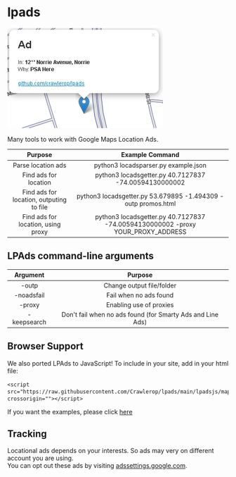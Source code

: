 # lpads
![title](https://raw.githubusercontent.com/crawlerop/lpads/main/lpads.png)

Many tools to work with Google Maps Location Ads.

Purpose             |  Example Command
:------------------:|:----------------------------------------------------------------------------------------------:
Parse location ads  |  python3 locadsparser.py example.json
Find ads for location | python3 locadsgetter.py 40.7127837 -74.00594130000002
Find ads for location, outputing to file | python3 locadsgetter.py 53.679895 -1.494309 -outp promos.html
Find ads for location, using proxy | python3 locadsgetter.py 40.7127837 -74.00594130000002 -proxy YOUR_PROXY_ADDRESS

## LPAds command-line arguments
Argument            |  Purpose
:------------------:|:----------------------------------------------------------:
-outp               | Change output file/folder
-noadsfail          | Fail when no ads found
-proxy              | Enabling use of proxies
-keepsearch         | Don't fail when no ads found (for Smarty Ads and Line Ads)


## Browser Support
We also ported LPAds to JavaScript! To include in your site, add in your html file:
```
<script src="https://raw.githubusercontent.com/Crawlerop/lpads/main/lpadsjs/mapads.js" crossorigin=""></script>
```
If you want the examples, please click [here](https://crawlerop.github.io/lpads/lpadsjs/mapads_marker.html?localads=true)

## Tracking
Locational ads depends on your interests. So ads may very on different account you are using.  
You can opt out these ads by visiting [adssettings.google.com](https://adssettings.google.com).
